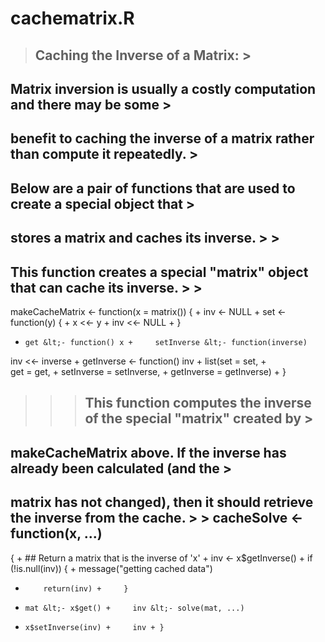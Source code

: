# cachematrix.R
> ## Caching the Inverse of a Matrix: >
## Matrix inversion is usually a costly computation and there may be some  >
## benefit to caching the inverse of a matrix rather than compute it repeatedly. >
## Below are a pair of functions that are used to create a special object that  > 
## stores a matrix and caches its inverse. >  > 
## This function creates a special "matrix" object that can cache its inverse. >  > 
makeCacheMatrix &lt;- function(x = matrix()) 
{ +     inv &lt;- NULL +     set &lt;- function(y) 
{ +     x &lt;&lt;- y +         inv &lt;&lt;- NULL +     }
+     get &lt;- function() x +     setInverse &lt;- function(inverse)
inv &lt;&lt;- inverse +     getInverse &lt;- function() inv +     list(set = set, +     
get = get, +          setInverse = setInverse, +          getInverse = getInverse) + } 
>  >  > ## This function computes the inverse of the special "matrix" created by  > 
## makeCacheMatrix above. If the inverse has already been calculated (and the  >
## matrix has not changed), then it should retrieve the inverse from the cache. >  > cacheSolve &lt;- function(x, ...) 
{ +     ## Return a matrix that is the inverse of 'x' +     inv &lt;- x$getInverse() +     if (!is.null(inv)) 
{ +         message("getting cached data") 
+         return(inv) +     } 
+     mat &lt;- x$get() +     inv &lt;- solve(mat, ...) 
+     x$setInverse(inv) +     inv + }
